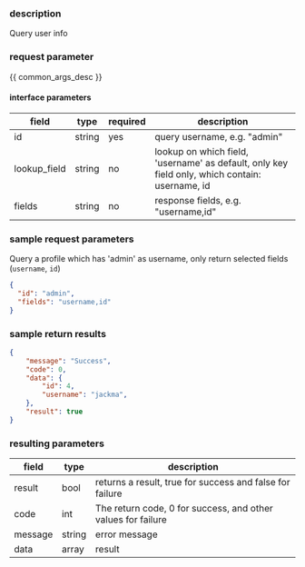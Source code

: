 ### description

Query user info

### request parameter

{{ common_args_desc }}


#### interface parameters

| field      |  type      | required   |  description      |
|-----------|------------|--------|------------|
| id | string | yes | query username, e.g. "admin" |
| lookup_field | string | no | lookup on which field, 'username' as default, only key field only, which contain: username, id|
| fields | string | no | response fields, e.g. "username,id" |


### sample request parameters

Query a profile which has 'admin' as username, only return selected fields (`username`, `id`)
``` json
{
  "id": "admin",
  "fields": "username,id"
}
```

### sample return results

```json
{
    "message": "Success",
    "code": 0,
    "data": {
        "id": 4,
        "username": "jackma",
    },
    "result": true
}
```

### resulting parameters

| field      | type      | description      |
|-----------|-----------|-----------|
|result| bool | returns a result, true for success and false for failure |
|code|int|The return code, 0 for success, and other values for failure|
|message|string|error message|
|data| array| result |

